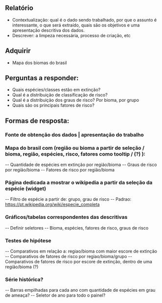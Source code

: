 ## Relatório
- Contextualização: qual é o dado sendo trabalhado, por que o assunto é interessante, o que será extraído,
		    quais são os objetivos e uma apresentação descritiva dos dados.
- Descrever: a limpeza necessária, processo de criação, etc


## Adquirir 
- Mapa dos biomas do brasil


## Perguntas a responder:
- Quais espécies/classes estão em extinção?
- Qual é a distribuição de classificação de risco?
- Qual é a distribuição dos graus de risco? Por bioma, por grupo
- Quais são os principais fatores de risco?


## Formas de resposta:

### Fonte de obtenção dos dados | apresentação do trabalho

### Mapa do brasil com (região ou bioma a partir de seleção / bioma, região, espécies, risco, fatores como tooltip / (?) ):
-- Quantidade de espécies em extinção por região/bioma
-- Graus de risco por região/bioma
-- Fatores de risco por região/bioma

### Página dedicada a mostrar o wikipedia a partir da seleção da espécie (widget)
-- Filtro de espécie a partir de: grupo, grau de risco
-- Padrao: https://pt.wikipedia.org/wiki/especie_completa

### Gráficos/tabelas correspondentes das descritivas
-- Definir seletores
-- Bioma, espécies, fatores de risco, graus de risco

### Testes de hipótese
-- Comparativos em relação a: regiao/bioma com maior escore de extinção
-- Comparativos de fatores de risco por regiao/bioma/grupo
-- Comparativos de fatores de risco por escore de extinção, dentro de uma região/bioma (?)

### Série histórica?
-- Barras empilhadas para cada ano com quantidade de espécies em grau de ameaça?
-- Seletor de ano para todo o painel?

